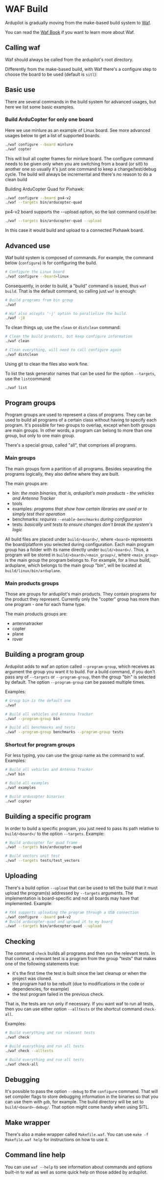 # WAF Build #

Ardupilot is gradually moving from the make-based build system to
[Waf](https://waf.io/).

You can read the [Waf Book](https://waf.io/book/) if you want to learn more
about Waf.

## Calling waf ##

Waf should always be called from the ardupilot's root directory.

Differently from the make-based build, with Waf there's a configure step
to choose the board to be used (default is `sitl`):

## Basic use ##

There are several commands in the build system for advanced usages, but here we
list some basic examples.

### Build ArduCopter for only one board ###

Here we use minlure as an example of Linux board. See more advanced usages
below to get a list of supported boards.

```bash
./waf configure --board minlure
./waf copter
```

This will buil all copter frames for minlure board. The configure command
needs to be given only when you are switching from a board (or sitl) to another
one so usually it's just one command to keep a change/test/debug cycle.
The build will always be incremental and there's no reason to do a clean
build

Building ArduCopter Quad for Pixhawk:

```bash
./waf configure --board px4-v2
./waf --targets bin/arducopter-quad
```

px4-v2 board supports the --upload option, so the last command could be:

```bash
./waf --targets bin/arducopter-quad --upload
```

In this case it would build and upload to a connected Pixhawk board.

## Advanced use ##

Waf build system is composed of commands. For example, the command below
(`configure`) is for configuring the build.

```bash
# Configure the Linux board
./waf configure --board=linux
```

Consequently, in order to build, a "build" command is issued, thus `waf build`.
That is the default command, so calling just `waf` is enough:

```bash
# Build programs from bin group
./waf

# Waf also accepts '-j' option to parallelize the build.
./waf -j8
```

To clean things up, use the `clean` or `distclean` command:

```bash
# Clean the build products, but keep configure information
./waf clean

# Clean everything, will need to call configure again
./waf distclean
```

Using git to clean the files also work fine.

To list the task generator names that can be used for the option `--targets`,
use the `list`command:

```bash
./waf list
```

## Program groups ##

Program groups are used to represent a class of programs. They can be used to
build all programs of a certain class without having to specify each program.
It's possible for two groups to overlap, except when both groups are main
groups. In other words, a program can belong to more than one group, but only
to one main group.

There's a special group, called "all", that comprises all programs.

### Main groups ###

The main groups form a partition of all programs. Besides separating the
programs logically, they also define where they are built.

The main groups are:

 - bin: *the main binaries, that is, ardupilot's main products - the vehicles and
   Antenna Tracker*
 - tools
 - examples: *programs that show how certain libraries are used or to simply
   test their operation*
 - benchmarks: *requires `--enable-benchmarks` during configurarion*
 - tests: *basically unit tests to ensure changes don't break the system's
   logic*

All build files are placed under `build/<board>/`, where `<board>` represents
the board/platform you selected during configuration. Each main program group
has a folder with its name directly under `build/<board>/`. Thus, a program
will be stored in `build/<board>/<main_group>/`, where `<main_group>` is the
main group the program belongs to. For example, for a linux build, arduplane,
which belongs to the main group "bin", will be located at
`build/linux/bin/arduplane`.

### Main products groups ###

Those are groups for ardupilot's main products. They contain programs for the
product they represent. Currently only the "copter" group has more than one
program - one for each frame type.

The main products groups are:

 - antennatracker
 - copter
 - plane
 - rover

## Building a program group ##

Ardupilot adds to waf an option called `--program-group`, which receives as
argument the group you want it to build. For a build command, if you don't pass
any of `--targets` or `--program-group`, then the group "bin" is selected by
default. The option `--program-group` can be passed multiple times.

Examples:

```bash
# Group bin is the default one
./waf

# Build all vehicles and Antenna Tracker
./waf --program-group bin

# Build all benchmarks and tests
./waf --program-group benchmarks --program-group tests
```
### Shortcut for program groups ###

For less typing, you can use the group name as the command to waf. Examples:

```bash
# Build all vehicles and Antenna Tracker
./waf bin

# Build all examples
./waf examples

# Build arducopter binaries
./waf copter
```

## Building a specific program ##

In order to build a specific program, you just need to pass its path relative
to `build/<board>/` to the option `--targets`. Example:

```bash
# Build arducopter for quad frame
./waf --targets bin/arducopter-quad

# Build vectors unit test
./waf --targets tests/test_vectors
```

## Uploading ##

There's a build option `--upload` that can be used to tell the build that it
must upload the program(s) addressed by `--targets` arguments. The
implementation is board-specific and not all boards may have that implemented.
Example:

```bash
# PX4 supports uploading the program through a USB connection
./waf configure --board px4-v2
# Build arducopter-quad and upload it to my board
./waf --targets bin/arducopter-quad --upload
```

## Checking ##

The command `check` builds all programs and then run the relevant tests. In
that context, a relevant test is a program from the group "tests" that makes
one of the following statements true:

 - it's the first time the test is built since the last cleanup or when the
   project was cloned.
 - the program had to be rebuilt (due to modifications in the code or
   dependencies, for example)
 - the test program failed in the previous check.

That is, the tests are run only if necessary. If you want waf to run all tests,
then you can use either option `--alltests` or the shortcut command
`check-all`.

Examples:

```bash
# Build everything and run relevant tests
./waf check

# Build everything and run all tests
./waf check --alltests

# Build everything and run all tests
./waf check-all
```

## Debugging ##

It's possible to pass the option `--debug` to the `configure` command. That
will set compiler flags to store debugging information in the binaries so that
you can use them with `gdb`, for example. The build directory will be set to
`build/<board>-debug/`. That option might come handy when using SITL.

## Make wrapper ##

There's also a make wrapper called `Makefile.waf`. You can use
`make -f Makefile.waf help` for instructions on how to use it.

## Command line help ##

You can use `waf --help` to see information about commands and options built-in
to waf as well as some quick help on those added by ardupilot.
